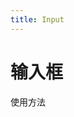 ```yaml
---
title: Input
---
```


# 输入框

使用方法

<ClientOnly>
  <input-demo-1></input-demo-1>
  <input-demo-2></input-demo-2>
</ClientOnly>